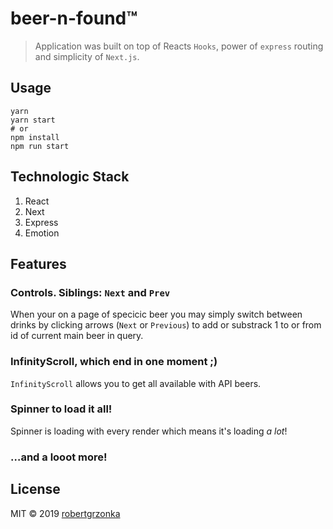 # beer-n-found™

> Application was built on top of Reacts `Hooks`, power of `express` routing and simplicity of `Next.js`.

## Usage

```shell
yarn
yarn start
# or
npm install
npm run start
```

## Technologic Stack

1. React
2. Next
3. Express
4. Emotion

## Features

### Controls. Siblings: `Next` and `Prev`
When your on a page of specicic beer you may simply switch between drinks by clicking arrows (`Next` or `Previous`) to add or substrack 1 to or from id of current main beer in query.

### InfinityScroll, which end in one moment ;)
`InfinityScroll` allows you to get all available with API beers. 

### Spinner to load it all!
Spinner is loading with every render which means it's loading *a lot*!

### …and a looot more!

## License
MIT © 2019 
[robertgrzonka](mailto:robert@theguys.sh)
